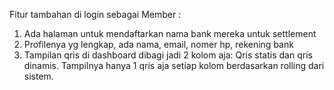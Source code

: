 Fitur tambahan di login sebagai Member :

1. Ada halaman untuk mendaftarkan nama bank mereka untuk settlement
2. Profilenya yg lengkap, ada nama, email, nomer hp, rekening bank
3. Tampilan qris di dashboard dibagi jadi 2 kolom aja: Qris statis dan qris dinamis. Tampilnya hanya 1 qris aja setiap kolom berdasarkan rolling dari sistem.
